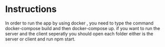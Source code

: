 #  Instructions

In order to run the app by using docker , you need to type the command docker-compose build and then docker-compose up.
if you want to run the server and the client seperatly you should open each folder either is the server or client and run npm start.

